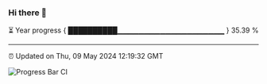 ### Hi there 👋

⏳ Year progress { ██████████▁▁▁▁▁▁▁▁▁▁▁▁▁▁▁▁▁▁▁▁ } 35.39 %

---

⏰ Updated on Thu, 09 May 2024 12:19:32 GMT

![Progress Bar CI](https://github.com/liununu/liununu/workflows/Progress%20Bar%20CI/badge.svg)
